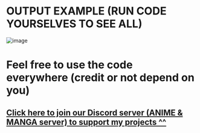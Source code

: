 # OUTPUT EXAMPLE (RUN CODE YOURSELVES TO SEE ALL)

![image](https://github.com/WBWMakoto/owoexpcount/assets/57854962/db926ace-5af2-4e51-9065-e24124a66bbb)

# Feel free to use the code everywhere (credit or not depend on you)

## [Click here to join our Discord server (ANIME & MANGA server) to support my projects ^^](discord.gg/wbw)
